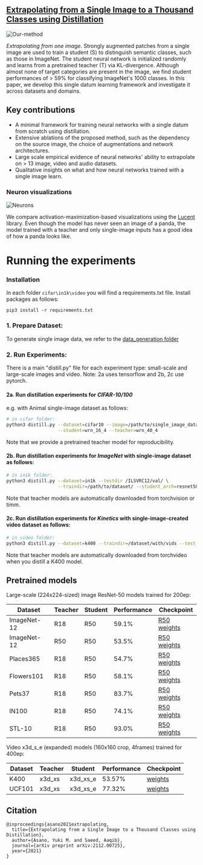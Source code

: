 [Extrapolating from a Single Image to a Thousand Classes using Distillation](https://arxiv.org/abs/2112.00725)
---
![Our-method](https://single-image-distill.github.io/resources/animation_final.gif)

*Extrapolating from one image.* 
Strongly augmented patches from a single image are used to train a student (S) to distinguish semantic classes, such as those in ImageNet. 
The student neural network is initialized randomly and learns from a pretrained teacher (T) via KL-divergence. 
Although almost none of target categories are present in the image, we find student performances of > 59% for classifying ImageNet's 1000 classes. 
In this paper, we develop this single datum learning framework and investigate it across datasets and domains.

## Key contributions

* A minimal framework for training neural networks with a single datum from scratch using distillation.
* Extensive ablations of the proposed method, such as the dependency on the source image, the choice of augmentations and network architectures.
* Large scale empirical evidence of neural networks' ability to extrapolate on > 13 image, video and audio datasets.
* Qualitative insights on what and how neural networks trained with a single image learn.

### Neuron visualizations
![Neurons](https://single-image-distill.github.io/resources/fig_7.png)

We compare activation-maximization-based visualizations using the [Lucent](https://github.com/greentfrapp/lucent) library.
Even though the model has never seen an image of a panda, the model trained with a teacher and only single-image inputs has a good idea of how a panda looks like.


# Running the experiments

### Installation
In each folder `cifar\in1k\video` you will find a requirements.txt file. Install packages as follows:
```
pip3 install -r requirements.txt
```

### 1. Prepare Dataset: 
To generate single image data, we refer to the [data_generation folder](data_generation)

### 2. Run Experiments:
There is a main "distill.py" file for each experiment type: small-scale and large-scale images and video.
Note: 2a uses tensorflow and 2b, 2c use pytorch.

#### 2a. Run distillation experiments for *CIFAR-10/100*
e.g. with Animal single-image dataset as follows:
```sh
# in cifar folder:
python3 distill.py --dataset=cifar10 --image=/path/to/single_image_dataset/ \
                   --student=wrn_16_4 --teacher=wrn_40_4 
```
Note that we provide a pretrained teacher model for reproducibility.

#### 2b. Run distillation experiments for *ImageNet* with single-image dataset as follows:
```sh
# in in1k folder:
python3 distill.py --dataset=in1k --testdir /ILSVRC12/val/ \
                   --traindir=/path/to/dataset/ --student_arch=resnet50 --teacher_arch=resnet18 
```
Note that teacher models are automatically downloaded from torchvision or timm. 


#### 2c. Run distillation experiments for *Kinetics* with single-image-created video dataset as follows:
```sh
# in video folder:
python3 distill.py --dataset=k400 --traindir=/dataset/with/vids --test_data_path /path/to/k400/val 
```
Note that teacher models are automatically downloaded from torchvideo when you distill a K400 model.

## Pretrained models
Large-scale (224x224-sized) image ResNet-50 models trained for 200ep:

| Dataset     | Teacher | Student | Performance | Checkpoint                                                                             |
|-------------|---------|---------|-------------|----------------------------------------------------------------------------------------|
| ImageNet-12 | R18     | R50     | 59.1%       | [R50 weights](https://www.dropbox.com/s/h13kgqdo5iqj8s7/in1k_r18_to_r50.pth?dl=0)      |
| ImageNet-12 | R50     | R50     | 53.5%       | [R50 weights](https://www.dropbox.com/s/gnfjpx8z4avkzlf/in1k_r50_to_r50.pth?dl=0)      |
| Places365   | R18     | R50     | 54.7%       | [R50 weights](https://www.dropbox.com/s/6idjbs3ig065a07/places365_r18_to_r50.pth?dl=0) |
| Flowers101  | R18     | R50     | 58.1%       | [R50 weights](https://www.dropbox.com/s/ho14zd8m3bwrhw9/flowers_r18_to_r50.pth?dl=0)   |
| Pets37      | R18     | R50     | 83.7%       | [R50 weights](https://www.dropbox.com/s/tatmrtv54t4v7an/pets_r18_to_r50.pth?dl=0)      |
| IN100       | R18     | R50     | 74.1%       | [R50 weights](https://www.dropbox.com/s/jm910bepij3eunp/in100_r18_to_r50.pth?dl=0)     |
| STL-10      | R18     | R50     | 93.0%       | [R50 weights](https://www.dropbox.com/s/t4k9yswcyp3a880/stl10_r18_to_r50.pth?dl=0)     |

Video x3d_s_e (expanded) models (160x160 crop, 4frames) trained for 400ep:

| Dataset | Teacher | Student  | Performance | Checkpoint                                                                              |
|---------|---------|----------|-------------|-----------------------------------------------------------------------------------------|
| K400    | x3d_xs  | x3d_xs_e | 53.57%      | [weights](https://www.dropbox.com/s/zbvtl14jakdltc6/k400-400ep-x3d_xs_wf5_df3.pth?dl=0) |
| UCF101  | x3d_xs  | x3d_xs_e | 77.32%      | [weights](https://www.dropbox.com/s/vy67dmk41z44c1t/ucf-400ep-x3d_xs_wf5_df3.pth?dl=0)  |


## Citation
```
@inproceedings{asano2021extrapolating,
  title={Extrapolating from a Single Image to a Thousand Classes using Distillation},
  author={Asano, Yuki M. and Saeed, Aaqib},
  journal={arXiv preprint arXiv:2112.00725},
  year={2021}
}
```
